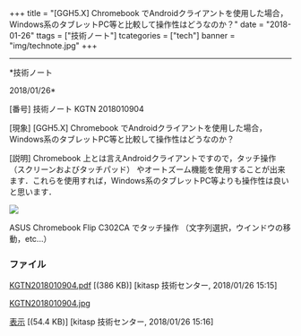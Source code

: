 ﻿+++
title = "[GGH5.X] Chromebook でAndroidクライアントを使用した場合，Windows系のタブレットPC等と比較して操作性はどうなのか？"
date = "2018-01-26"
ttags = ["技術ノート"]
tcategories = ["tech"]
banner = "img/technote.jpg"
+++

-----------------------------------------------------------------------------------------------------------------------------

*技術ノート

2018/01/26*


[番号]
技術ノート KGTN 2018010904

[現象]
[GGH5.X] Chromebook
でAndroidクライアントを使用した場合，Windows系のタブレットPC等と比較して操作性はどうなのか？

[説明]
Chromebook 上とは言えAndroidクライアントですので，タッチ操作
（スクリーンおよびタッチパッド）
やオートズーム機能を使用することが出来ます．これらを使用すれば，Windows系のタブレットPC等よりも操作性は良いと思います．

![](http://techreport.kitasp.net/attachments/download/3940/KGTN2018010904.jpg)

ASUS Chromebook Flip C302CA でタッチ操作
（文字列選択，ウインドウの移動，etc...）


### ファイル

 
 


[KGTN2018010904.pdf](http://techreport.kitasp.net/attachments/download/3939/KGTN2018010904.pdf)
 [(386 KB)] [kitasp 技術センター, 2018/01/26
15:15]

[KGTN2018010904.jpg](http://techreport.kitasp.net/attachments/download/3940/KGTN2018010904.jpg)

[表示](http://techreport.kitasp.net/attachments/3940/KGTN2018010904.jpg "表示")
 [(54.4 KB)] [kitasp 技術センター, 2018/01/26
15:16]


 


 

